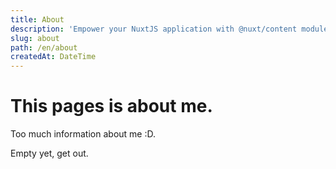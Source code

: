```yaml
---
title: About
description: 'Empower your NuxtJS application with @nuxt/content module: write in a content/ directory and fetch your Markdown, JSON, YAML and CSV files through a MongoDB like API, acting as a Git-based Headless CMS.'
slug: about
path: /en/about
createdAt: DateTime
---
```


# This pages is about me.

Too much information about me :D.

Empty yet, get out.